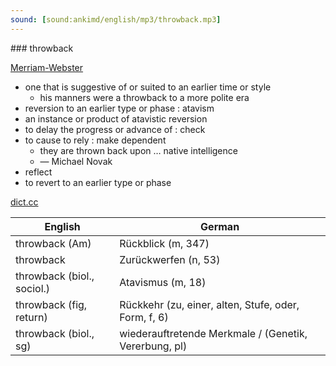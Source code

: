 ```yaml
---
sound: [sound:ankimd/english/mp3/throwback.mp3]
---
```


\### throwback

[Merriam-Webster](https://www.merriam-webster.com/dictionary/throwback)

- one that is suggestive of or suited to an earlier time or style
    - his manners were a throwback to a more polite era
- reversion to an earlier type or phase : atavism
- an instance or product of atavistic reversion
- to delay the progress or advance of : check
- to cause to rely : make dependent
    - they are thrown back upon … native intelligence
    - — Michael Novak
- reflect
- to revert to an earlier type or phase

[dict.cc](https://www.dict.cc/throwback)

| English        | German       |
| -------------- | ------------ |
| throwback (Am) | Rückblick (m, 347) |
| throwback | Zurückwerfen (n, 53) |
| throwback (biol., sociol.) | Atavismus (m, 18) |
| throwback (fig, return) | Rückkehr (zu, einer, alten, Stufe, oder, Form, f, 6) |
| throwback (biol., sg) | wiederauftretende Merkmale / (Genetik, Vererbung, pl) |
